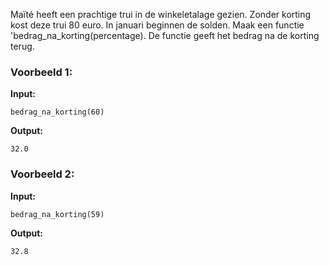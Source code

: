 

Maïté heeft een prachtige trui in de winkeletalage gezien. Zonder korting kost deze trui 80 euro. In januari beginnen de solden. Maak een functie 'bedrag_na_korting(percentage). De functie geeft het bedrag na de korting terug.



### Voorbeeld 1:

**Input:**
	
	bedrag_na_korting(60)

**Output:**
	
	32.0



### Voorbeeld 2:

**Input:**
	
	bedrag_na_korting(59)

**Output:**
	
	32.8
